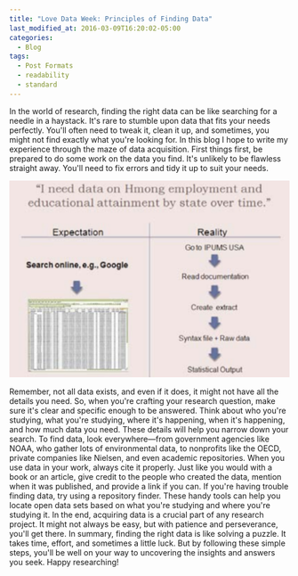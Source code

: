 ```yaml
---
title: "Love Data Week: Principles of Finding Data"
last_modified_at: 2016-03-09T16:20:02-05:00
categories:
  - Blog
tags:
  - Post Formats
  - readability
  - standard
---
```


In the world of research, finding the right data can be like searching for a needle in a haystack. It's rare to stumble upon data that fits your needs perfectly. You'll often need to tweak it, clean it up, and sometimes, you might not find exactly what you're looking for. In this blog I hope to write my experience through the maze of data acquisition. 
First things first, be prepared to do some work on the data you find. It's unlikely to be flawless straight away. You'll need to fix errors and tidy it up to suit your needs.

![expection](/assets\images\expectation.png)

Remember, not all data exists, and even if it does, it might not have all the details you need. So, when you're crafting your research question, make sure it's clear and specific enough to be answered.
Think about who you're studying, what you're studying, where it's happening, when it's happening, and how much data you need. These details will help you narrow down your search.
To find data, look everywhere—from government agencies like NOAA, who gather lots of environmental data, to nonprofits like the OECD, private companies like Nielsen, and even academic repositories.
When you use data in your work, always cite it properly. Just like you would with a book or an article, give credit to the people who created the data, mention when it was published, and provide a link if you can.
If you're having trouble finding data, try using a repository finder. These handy tools can help you locate open data sets based on what you're studying and where you're studying it.
In the end, acquiring data is a crucial part of any research project. It might not always be easy, but with patience and perseverance, you'll get there.
In summary, finding the right data is like solving a puzzle. It takes time, effort, and sometimes a little luck. But by following these simple steps, you'll be well on your way to uncovering the insights and answers you seek. Happy researching!